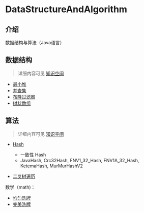 # DataStructureAndAlgorithm

## 介绍
数据结构与算法（Java语言）

## 数据结构 
> 详细内容可见 [知识空间](https://xliuqq.github.io/blog_md/code_guide/data_structure/array.html)

- [最小堆](src/main/java/com/xliu/cs/ds/Heap.java)
- [并查集](src/main/java/com/xliu/cs/ds/tree/UnionSet.java)
- [布隆过滤器](src/main/java/com/xliu/cs/ds/index/BloomFilter.java)
- [树状数组](src/main/java/com/xliu/cs/ds/tree/TreeArray.java)
## 算法
> 详细内容可见 [知识空间](https://xliuqq.github.io/blog_md/code_guide/algs/common.html)

- [Hash](src/main/java/com/xliu/cs/algs/hash)
  - 一致性 Hash
  - JavaHash, Crc32Hash, FNV1_32_Hash, FNV1A_32_Hash, KetemaHash, MurMurHashV2

- [二叉树遍历](src/main/java/com/xliu/cs/algs/tree/TraverseTree.java)


数学（math)：
- [均匀洗牌](src/main/java/com/xliu/cs/algs/math/Shuffle.java)
- [完美洗牌](src/main/java/com/xliu/cs/algs/math/PerfectShuffle.java)